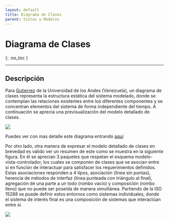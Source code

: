 ```yaml
---
layout: default
title: Diagrama de Clases
parent: Vistas y Modelos
---
```


# Diagrama de Clases
{: .no_toc }


---

## Descripción

Para [Gutierrez](https://www.codecompiling.net/files/slides/UML_clase_04_UML_clases.pdf) de la Universidad de los Andes (Venezuela), un diagrama de clases representa la estructura estática del sistema modelado, donde se contemplan las relaciones existentes entre los diferentes componentes y se concentran elementos del sistema de forma independiente del tiempo. A continuación se aprecia una previsualización del modelo detallado de clases.

![](https://64.media.tumblr.com/3373ab66d3857bea509b3a2613f2824a/e8fe9a1c917b0bed-ee/s2048x3072/28fb8613d4fe95a562ae6b0a87350d6a3c64bb80.png)

Puedes ver con mas detalle este diagrama entrando [aquí](Diagrama_Clases.png)

Por otro lado, otra manera de expresar el modelo detallado de clases en brevedad es válido ver un resumen de este como se muestra en la siguiente figura. En él se aprecian 3 paquetes que respetan el esquema modelo-vista-controlador, los cuales se componen de clases que se asocian entre sí en función de interactuar para satisfacer los requerimientos definidos. Estas asociaciones responden a 4 tipos, asociación (línea sin puntas), herencia de métodos de interfaz (línea punteada con triángulo al final), agregación de una parte a un todo (rombo vacío) y composición (rombo lleno) que no puede ser poseída de manera simultánea. Partiendo de la ISO 15288 se puede definir estos entornos como sistemas individuales, donde el sistema de interés final es una composición de sistemas que interactúan entre sí.


![](https://64.media.tumblr.com/2db560f8beb82bfeec3eba012080a277/800e404f16c182b4-1e/s1280x1920/62bd5725eb416da8a49d2bd1addb1ffd341c3019.png)


